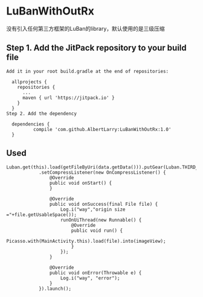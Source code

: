 # LuBanWithOutRx
没有引入任何第三方框架的LuBan的library，默认使用的是三级压缩
## Step 1. Add the JitPack repository to your build file

    Add it in your root build.gradle at the end of repositories:

      allprojects {
        repositories {
          ...
          maven { url 'https://jitpack.io' }
        }
      }
    Step 2. Add the dependency

      dependencies {
              compile 'com.github.AlbertLarry:LuBanWithOutRx:1.0'
      }
 
## Used
    Luban.get(this).load(getFileByUri(data.getData())).putGear(Luban.THIRD_GEAR)
                .setCompressListener(new OnCompressListener() {
                    @Override
                    public void onStart() {
                    }

                    @Override
                    public void onSuccess(final File file) {
                        Log.i("way","origin size ="+file.getUsableSpace());
                        runOnUiThread(new Runnable() {
                            @Override
                            public void run() {
                                Picasso.with(MainActivity.this).load(file).into(imageView);
                            }
                        });
                    }

                    @Override
                    public void onError(Throwable e) {
                        Log.i("way", "error");
                    }
                }).launch();
